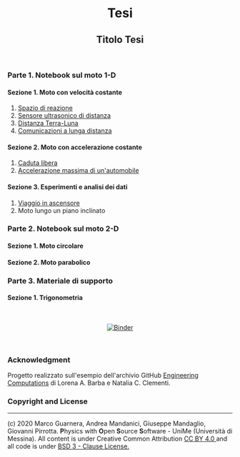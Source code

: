 <div align = "center">

# Tesi

</div>

<div align = "center">

## Titolo Tesi

</div>

&nbsp;

### Parte 1. Notebook sul moto 1-D

#### Sezione 1. Moto con velocità costante

1. [Spazio di reazione](/Notebook/Spazio_di_reazione.ipynb)
2. [Sensore ultrasonico di distanza](/Notebook/Sensore_di_distanza.ipynb)
3. [Distanza Terra-Luna](/Notebook/Distanza_Terra_Luna.ipynb)
4. [Comunicazioni a lunga distanza](/Notebook/Comunicazioni_a_lunga_distanza.ipynb)

#### Sezione 2. Moto con accelerazione costante

1. [Caduta libera](/Notebook/Caduta_libera.ipynb)
2. [Accelerazione massima di un'automobile](/Notebook/Accelerazione_automobile.ipynb)

#### Sezione 3. Esperimenti e analisi dei dati

1. [Viaggio in ascensore](/Notebook/Viaggio_in_ascensore.ipynb)
2. Moto lungo un piano inclinato

### Parte 2. Notebook sul moto 2-D

#### Sezione 1. Moto circolare

#### Sezione 2. Moto parabolico

### Parte 3. Materiale di supporto

#### Sezione 1. Trigonometria

&nbsp;

<div align = "center">

[![Binder](https://mybinder.org/badge_logo.svg)](https://mybinder.org/v2/gh/POSS-UniMe/simple-physics-with-Python/master)

</div>

&nbsp;

### Acknowledgment

Progetto realizzato sull'esempio dell'archivio GitHub [Engineering Computations](https://github.com/engineersCode/EngComp) di Lorena A. Barba e Natalia C. Clementi.

### Copyright and License
-------------------------
(c) 2020 Marco Guarnera, Andrea Mandanici, Giuseppe Mandaglio, Giovanni Pirrotta. **P**hysics with **O**pen **S**ource **S**oftware - UniMe (Università di Messina). All content is under Creative Common Attribution <a rel="license" href="https://creativecommons.org/licenses/by/4.0"> CC BY 4.0 </a> and all code is under [BSD 3 - Clause License.](https://opensource.org/licenses/BSD-3-Clause)
